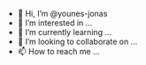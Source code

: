 - 👋 Hi, I’m @younes-jonas
- 👀 I’m interested in ...
- 🌱 I’m currently learning ...
- 💞️ I’m looking to collaborate on ...
- 📫 How to reach me ...

<!---
younes-jonas/younes-jonas is a ✨ special ✨ repository because its `README.md` (this file) appears on your GitHub profile.
You can click the Preview link to take a look at your changes.
--->
